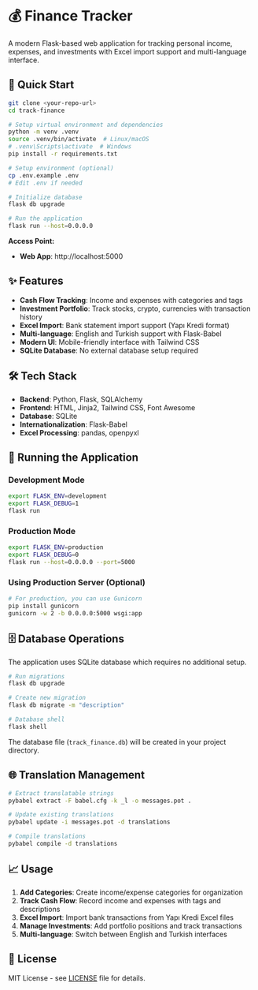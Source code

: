 # 💰 Finance Tracker

A modern Flask-based web application for tracking personal income, expenses, and investments with Excel import support and multi-language interface.

## 🚀 Quick Start

```bash
git clone <your-repo-url>
cd track-finance

# Setup virtual environment and dependencies
python -m venv .venv
source .venv/bin/activate  # Linux/macOS
# .venv\Scripts\activate  # Windows
pip install -r requirements.txt

# Setup environment (optional)
cp .env.example .env
# Edit .env if needed

# Initialize database
flask db upgrade

# Run the application
flask run --host=0.0.0.0
```

**Access Point:**
- **Web App**: http://localhost:5000

## ✨ Features

- **Cash Flow Tracking**: Income and expenses with categories and tags
- **Investment Portfolio**: Track stocks, crypto, currencies with transaction history
- **Excel Import**: Bank statement import support (Yapı Kredi format)
- **Multi-language**: English and Turkish support with Flask-Babel
- **Modern UI**: Mobile-friendly interface with Tailwind CSS
- **SQLite Database**: No external database setup required

## 🛠️ Tech Stack

- **Backend**: Python, Flask, SQLAlchemy
- **Frontend**: HTML, Jinja2, Tailwind CSS, Font Awesome
- **Database**: SQLite
- **Internationalization**: Flask-Babel
- **Excel Processing**: pandas, openpyxl

## 🚀 Running the Application

### Development Mode
```bash
export FLASK_ENV=development
export FLASK_DEBUG=1
flask run
```

### Production Mode
```bash
export FLASK_ENV=production
export FLASK_DEBUG=0
flask run --host=0.0.0.0 --port=5000
```

### Using Production Server (Optional)
```bash
# For production, you can use Gunicorn
pip install gunicorn
gunicorn -w 2 -b 0.0.0.0:5000 wsgi:app
```

## 🗄️ Database Operations

The application uses SQLite database which requires no additional setup.

```bash
# Run migrations
flask db upgrade

# Create new migration
flask db migrate -m "description"

# Database shell
flask shell
```

The database file (`track_finance.db`) will be created in your project directory.

## 🌐 Translation Management

```bash
# Extract translatable strings
pybabel extract -F babel.cfg -k _l -o messages.pot .

# Update existing translations
pybabel update -i messages.pot -d translations

# Compile translations
pybabel compile -d translations
```

## 📈 Usage

1. **Add Categories**: Create income/expense categories for organization
2. **Track Cash Flow**: Record income and expenses with tags and descriptions
3. **Excel Import**: Import bank transactions from Yapı Kredi Excel files
4. **Manage Investments**: Add portfolio positions and track transactions
5. **Multi-language**: Switch between English and Turkish interfaces


## 📄 License

MIT License - see [LICENSE](LICENSE) file for details.
